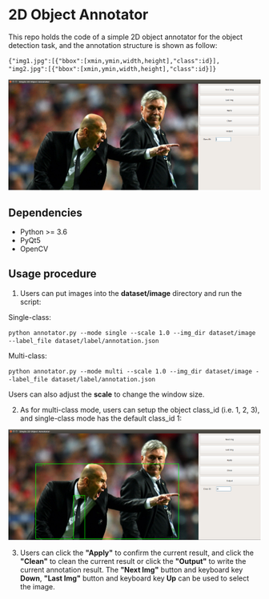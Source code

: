 # 2D Object Annotator

This repo holds the code of a simple 2D object annotator for the object detection task, and the annotation structure is shown as follow:
```
{"img1.jpg":[{"bbox":[xmin,ymin,width,height],"class":id}],
"img2.jpg":[{"bbox":[xmin,ymin,width,height],"class":id}]}
```
![Figure0](./pics/figure0.png)

## Dependencies

* Python >= 3.6
* PyQt5
* OpenCV

## Usage procedure

1. Users can put images into the **dataset/image** directory and run the script:

Single-class:
```
python annotator.py --mode single --scale 1.0 --img_dir dataset/image --label_file dataset/label/annotation.json
```
Multi-class:
```
python annotator.py --mode multi --scale 1.0 --img_dir dataset/image --label_file dataset/label/annotation.json
```
Users can also adjust the **scale** to change the window size.

2. As for multi-class mode, users can setup the object class_id (i.e. 1, 2, 3), and single-class mode has the default class_id 1:

![Figure1](./pics/figure1.png)

3. Users can click the **"Apply"** to confirm the current result, and click the **"Clean"** to clean the current result or click the **"Output"** to write the current annotation result. The **"Next Img"** button and keyboard key **Down**, **"Last Img"** button and keyboard key **Up** can be used to select the image.
